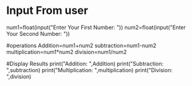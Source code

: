 # Input From user
num1=float(input("Enter Your First Number: "))
num2=float(input("Enter Your Second Number: "))

#operations
Addition=num1+num2
subtraction=num1-num2
multiplication=num1*num2
division=num1/num2

#Display Results
print("Addition: ",Addition)
print("Subtraction: ",subtraction)
print("Multiplication: ",multiplication)
print("Division: ",division)

